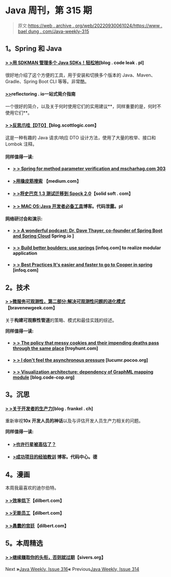 # Java 周刊，第 315 期

> 原文:[https://web . archive . org/web/20220930061024/https://www . bael dung . com/Java-weekly-315](https://web.archive.org/web/20220930061024/https://www.baeldung.com/java-weekly-315)

## **1。Spring 和 Java**

#### [**> >用 SDKMAN 管理多个 Java SDKs！轻松地**](https://web.archive.org/web/20220926185826/https://blog.codeleak.pl/2020/01/manage-multiple-java-sdks-with-sdkman.html)[blog . code leak . pl]

很好地介绍了这个方便的工具，用于安装和切换多个版本的 Java、Maven、Gradle、Spring Boot CLI 等等。非常酷。

#### [**>>**](https://web.archive.org/web/20220926185826/https://reflectoring.io/spring-boot-profiles/)reflectoring . io一站式简介指南

一个很好的简介，以及关于何时使用它们的实用建议**，同样重要的是，何时不使用它们**。

#### [**> >反思爪哇【DTO】**](https://web.archive.org/web/20220926185826/https://blog.scottlogic.com/2020/01/03/rethinking-the-java-dto.html)【blog.scottlogic.com】

这是一种有趣的 Java 请求/响应 DTO 设计方法，使用了大量的枚举、接口和 Lombok 注释。

#### **同样值得一读:**

*   #### [**> > Spring for method parameter verification and mscharhag.com 303**](https://web.archive.org/web/20220926185826/https://www.mscharhag.com/spring/spring-method-parameter-validation)

*   #### **[>用橡皮筋搜索](https://web.archive.org/web/20220926185826/https://medium.com/@milosbiljanovic/springboot-autocomplete-with-elasticsearch-11ea95d58854)** 【medium.com】

*   #### [**> >将史巴克 1.3 测试迁移到 Spock 2.0**](https://web.archive.org/web/20220926185826/https://solidsoft.wordpress.com/2020/01/02/migrating-spock-1-3-tests-to-spock-2-0/)【solid soft . com】

*   #### [**> > MAC OS:Java 开发者必备工具**](https://web.archive.org/web/20220926185826/https://blog.codeleak.pl/2020/01/macos-essential-tools-for-java-developer.html)博客。代码泄露。pl

**网络研讨会和演示:**

*   #### [**> > A wonderful podcast: Dr. Dave Thayer, co-founder of Spring Boot and Spring Cloud**](https://web.archive.org/web/20220926185826/https://spring.io/blog/2020/01/03/a-bootiful-podcast-spring-boot-and-spring-cloud-co-founder-dr-dave-syer) Spring.io ]

*   #### [**> > Build better boulders: use springs**](https://web.archive.org/web/20220926185826/https://www.infoq.com/presentations/monoliths-modules/?utm_campaign=infoq_content&utm_source=infoq&utm_medium=feed&utm_term=Java) [infoq.com] to realize modular application

*   #### **[> > Best Practices It's easier and faster to go to Cooper in spring](https://web.archive.org/web/20220926185826/https://www.infoq.com/presentations/spring-jib-scaffold-kubernetes/?utm_campaign=infoq_content&utm_source=infoq&utm_medium=feed&utm_term=Java)** [infoq.com]

## **2。技术**

#### [**> >微服务可观测性，第二部分:解决可观测性问题的进化模式**](https://web.archive.org/web/20220926185826/https://bravenewgeek.com/microservice-observability-part-2-evolutionary-patterns-for-solving-observability-problems/)【bravenewgeek.com】

关于**构建可观察性管道**的策略、模式和最佳实践的综述。

**同样值得一读:**

*   #### [**> > The policy that messy cookies and their impending deaths pass through the same place**](https://web.archive.org/web/20220926185826/https://www.troyhunt.com/promiscuous-cookies-and-their-impending-death-via-the-samesite-policy/) [troyhunt.com]

*   #### [**> > I don't feel the asynchronous pressure**](https://web.archive.org/web/20220926185826/https://lucumr.pocoo.org/2020/1/1/async-pressure/) [lucumr.pocoo.org]

*   #### [**> > Visualization architecture: dependency of GraphML mapping module**](https://web.archive.org/web/20220926185826/http://blog.code-cop.org/2020/01/graphml-charting-module-dependencies.html) [blog.code-cop.org]

## **3。沉思**

#### [**> >关于开发者的生产力**](https://web.archive.org/web/20220926185826/https://blog.frankel.ch/developers-productivity/)[blog . frankel . ch]

重新审视**10x 开发人员的神话**以及与评估开发人员生产力相关的问题。

**同样值得一读:**

*   #### [**>也许行星被高估了？**](https://web.archive.org/web/20220926185826/https://pointersgonewild.com/2020/01/03/maybe-planets-are-overrated/)

*   #### [**>成功项目的经验教训**](https://web.archive.org/web/20220926185826/https://blog.codecentric.de/en/2019/12/lessons-learned-from-a-successful-project/) 博客。代码中心。德

## **4。漫画**

本周我最喜欢的迪尔伯特。

#### [**> >效率低下**](https://web.archive.org/web/20220926185826/https://dilbert.com/strip/2020-01-02)【dilbert.com】

#### [**> >无能员工**](https://web.archive.org/web/20220926185826/https://dilbert.com/strip/2020-01-03)【dilbert.com】

#### [**> >愚蠢的宫廷**](https://web.archive.org/web/20220926185826/https://dilbert.com/strip/2020-01-07)【dilbert.com】

## **5。本周精选**

#### **[> >继续赚取你的头衔，否则就过期](https://web.archive.org/web/20220926185826/https://sivers.org/expire)**【sivers.org】

Next **»**[Java Weekly, Issue 316](/web/20220926185826/https://www.baeldung.com/java-weekly-316)**«** Previous[Java Weekly, Issue 314](/web/20220926185826/https://www.baeldung.com/java-weekly-314)